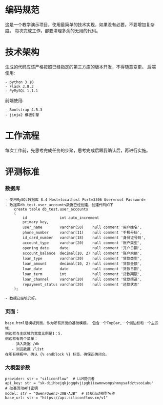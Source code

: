# 编码规范
这是一个教学演示项目，使用最简单的技术实现，如果没有必要，不要增加复杂度。
每次完成工作，都要清理多余的无用的代码。
# 技术架构
生成的代码应该严格按照已经指定的第三方库的版本开发，不得随意变更。
后端使用:

    - python 3.10
    - Flask 3.0.3
    - PyMySQL 1.1.1
前端使用:

    - Bootstrap 4.5.3 
    - jinja2 模板引擎
# 工作流程
每次工作前，先思考完成任务的步聚，思考完成后跟我确认后，再进行实施。

# 评测标准
### 数据库
    - 使用MySQL数据库 8.4 Host=localhost Port=3306 User=root Password=
    - 数据库db_test.user_accounts数据已经创建，创建代码如下
        create table db_test.user_accounts
        (
            id               int auto_increment
            primary key,
            user_name        varchar(50)    null comment '用户姓名',
            phone_number     varchar(11)    null comment '手机号码',
            id_card_number   varchar(18)    null comment '身份证号码',
            account_type     varchar(20)    null comment '账户类型',
            opening_date     date           null comment '开户日期',
            account_balance  decimal(10, 2) null comment '账户余额',
            loan_type        varchar(20)    null comment '贷款类型',
            loan_amount      decimal(10, 2) null comment '贷款金额',
            loan_date        date           null comment '贷款日期',
            loan_term        int            null comment '贷款期限',
            loan_channel     varchar(20)    null comment '贷款渠道',
            repayment_status varchar(20)    null comment '还款状态'
        );

    - 数据已经填充好。

### 页面：
    base.html是模板页面，作为所有页面的基础模板。 包含一个TopBar,一个侧边栏和一个主区域.
    侧边栏与主区域的宽度比例是1：5.
    侧边栏有两个菜单：
       - 插入数据 /db
       - 浏览数据 /list
    在所有模板中，确认 {% endblock %} 标签，确保正确闭合。
### 大模型参数
    provider: str = "siliconflow"  # LLM提供者
    api_key: str = "sk-diihbejqkjogqdvjipgbiiewmnwompshmnysafdztsooiabu"  # 硅基流动API密钥
    model: str = "Qwen/Qwen3-30B-A3B"  # 硅基流动模型名称
    base_url: str = "https://api.siliconflow.cn/v1"
### 